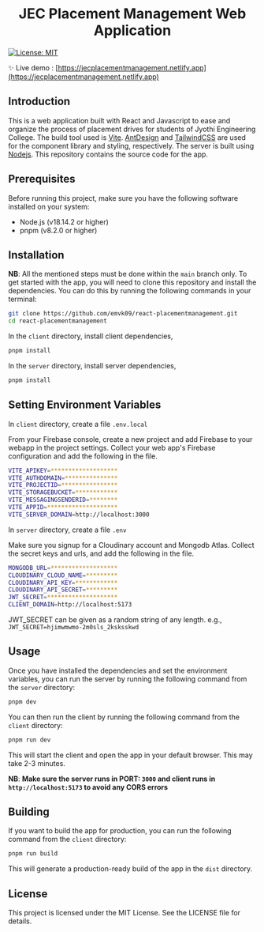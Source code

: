 <h1 align="center">JEC Placement Management Web Application</h1>
<p>
    <a href="#" target="_blank">
        <img alt="License: MIT" src="https://img.shields.io/badge/License-MIT-yellow.svg" />
    </a>
</p>

✨ Live demo : [https://jecplacementmanagement.netlify.app](https://jecplacementmanagement.netlify.app)

## Introduction

This is a web application built with React and Javascript to ease and organize the process of placement drives for students of Jyothi Engineering College. The build tool used is [Vite](https://vitejs.dev/). [AntDesign](https://ant.design/) and [TailwindCSS](https://tailwindcss.com/docs/installation) are used for the component library and styling, respectively. The server is built using [Nodejs](https://nodejs.org/en). This repository contains the source code for the app.

## Prerequisites

Before running this project, make sure you have the following software installed on your system:

- Node.js (v18.14.2 or higher)
- pnpm (v8.2.0 or higher)

## Installation

**NB**: All the mentioned steps must be done within the `main` branch only.
To get started with the app, you will need to clone this repository and install the dependencies. You can do this by running the following commands in your terminal:

```sh
git clone https://github.com/emvk09/react-placementmanagement.git
cd react-placementmanagement
```

In the `client` directory, install client dependencies,

```sh
pnpm install
```

In the `server` directory, install server dependencies,

```sh
pnpm install
```

## Setting Environment Variables

In `client` directory, create a file `.env.local`

From your Firebase console, create a new project and add Firebase to your webapp in the project settings. Collect your web app's Firebase configuration and add the following in the file.

```sh
VITE_APIKEY=*******************
VITE_AUTHDOMAIN=***************
VITE_PROJECTID=****************
VITE_STORAGEBUCKET=************
VITE_MESSAGINGSENDERID=********
VITE_APPID=********************
VITE_SERVER_DOMAIN=http://localhost:3000
```

In `server` directory, create a file `.env`

Make sure you signup for a Cloudinary account and Mongodb Atlas. Collect the secret keys and urls, and add the following in the file.

```sh
MONGODB_URL=*******************
CLOUDINARY_CLOUD_NAME=*********
CLOUDINARY_API_KEY=************
CLOUDINARY_API_SECRET=*********
JWT_SECRET=********************
CLIENT_DOMAIN=http://localhost:5173
```

JWT_SECRET can be given as a random string of any length.
e.g., `JWT_SECRET=hjimwmwmo-2m0sls_2ksksskwd`

## Usage

Once you have installed the dependencies and set the environment variables, you can run the server by running the following command from the `server` directory:

```sh
pnpm dev
```

You can then run the client by running the following command from the `client` directory:

```sh
pnpm run dev
```

This will start the client and open the app in your default browser. This may take 2-3 minutes.

**NB**: **Make sure the server runs in PORT: `3000` and client runs in `http://localhost:5173` to avoid any CORS errors**

## Building

If you want to build the app for production, you can run the following command from the `client` directory:

```sh
pnpm run build
```

This will generate a production-ready build of the app in the `dist` directory.

## License

This project is licensed under the MIT License. See the LICENSE file for details.
